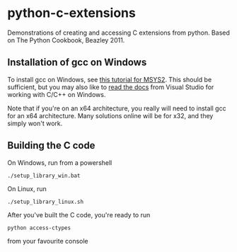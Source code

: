 # python-c-extensions
Demonstrations of creating and accessing C extensions from python. Based on The Python Cookbook, Beazley 2011.

## Installation of gcc on Windows
To install gcc on Windows, see [this tutorial for MSYS2](https://www.msys2.org/). This should be sufficient, but you may also like to [read the docs](https://code.visualstudio.com/docs/cpp/config-mingw) from Visual Studio for working with C/C++ on Windows.

Note that if you're on an x64 architecture, you really will need to install gcc for an x64 architecture. Many solutions
online will be for x32, and they simply won't work.

## Building the C code
On Windows, run from a powershell
```
./setup_library_win.bat
```

On Linux, run
```
./setup_library_linux.sh
```

After you've built the C code, you're ready to run
```
python access-ctypes
```
from your favourite console